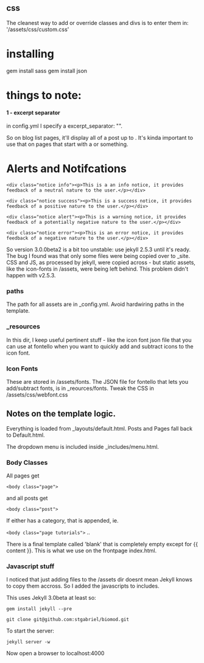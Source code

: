 ## css

The cleanest way to add or override classes and divs is to enter them in: '/assets/css/custom.css'

# installing

gem install sass
gem install json

# things to note:

#### 1 - excerpt separator

in config.yml I specify a excerpt_separator: "<!--more-->".

So on blog list pages, it'll display all of a post up to <!--more-->. It's kinda important to use that on pages that start with a <table> or something.


# Alerts and Notifcations


    <div class="notice info"><p>This is a an info notice, it provides feedback of a neutral nature to the user.</p></div>

    <div class="notice success"><p>This is a success notice, it provides feedback of a positive nature to the user.</p></div>

    <div class="notice alert"><p>This is a warning notice, it provides feedback of a potentially negative nature to the user.</p></div>

    <div class="notice error"><p>This is an error notice, it provides feedback of a negative nature to the user.</p></div>




So version 3.0.0beta2 is a bit too unstable: use jekyll 2.5.3 until it's ready.
The bug I found was that only some files were being copied over to _site.
CSS and JS, as processed by jekyll, were copied across - but static assets, like the icon-fonts in /assets, were being left behind. This problem didn't happen with v2.5.3.

### paths

The path for all assets are in _config.yml. Avoid hardwiring paths in the template.

### _resources

In this dir, I keep useful pertinent stuff - like the icon font json file that you can use at fontello when you want to quickly add and subtract icons to the icon font.

### Icon Fonts

These are stored in /assets/fonts. The JSON file for fontello that lets you add/subtract fonts, is in _reources/fonts.
Tweak the CSS in /assets/css/webfont.css






## Notes on the template logic.

Everything is loaded from _layouts/default.html. Posts and Pages fall back to Default.html.

The dropdown menu is included inside _includes/menu.html.


### Body Classes
All pages get

`<body class="page">`

and all posts get

`<body class="post">`

If either has a category, that is appended, ie.

`<body class="page tutorials">`
..

There is a final template called 'blank' that is completely empty except for {{ content }}.
This is what we use on the frontpage index.html.

### Javascript stuff

I noticed that just adding files to the /assets dir doesnt mean Jekyll knows to copy them accross.
So I added the javascripts to includes.


This uses Jekyll 3.0beta at least so:

`gem install jekyll --pre`


`git clone git@github.com:stgabriel/biomod.git`

To start the server:

`jekyll server -w`

Now open a browser to localhost:4000
